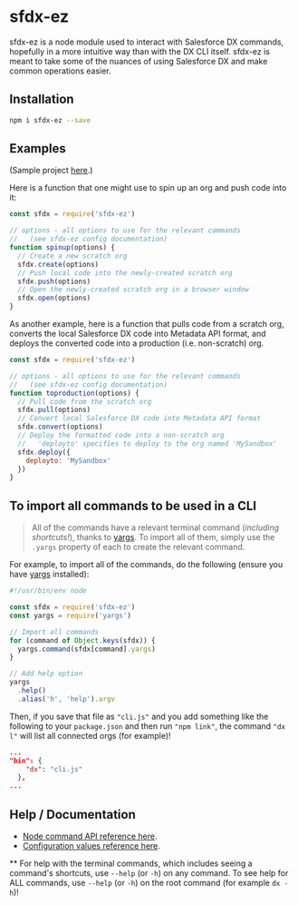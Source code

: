 # sfdx-ez

sfdx-ez is a node module used to interact with Salesforce DX commands, hopefully in a more intuitive way than with the DX CLI itself. sfdx-ez is meant to take some of the nuances of using Salesforce DX and make common operations easier.

## Installation

```bash
npm i sfdx-ez --save
```

## Examples
(Sample project [here](https://github.com/axlemax/sfdx-ez-example).)

Here is a function that one might use to spin up an org and push code into it:
````javascript
const sfdx = require('sfdx-ez')

// options - all options to use for the relevant commands
//   (see sfdx-ez config documentation)
function spinup(options) {
  // Create a new scratch org
  sfdx.create(options)
  // Push local code into the newly-created scratch org
  sfdx.push(options)
  // Open the newly-created scratch org in a browser window
  sfdx.open(options)
}
````

As another example, here is a function that pulls code from a scratch org, converts the local Salesforce DX code into Metadata API format, and deploys the converted code into a production (i.e. non-scratch) org.
````javascript
const sfdx = require('sfdx-ez')

// options - all options to use for the relevant commands
//   (see sfdx-ez config documentation)
function toproduction(options) {
  // Pull code from the scratch org
  sfdx.pull(options)
  // Convert local Salesforce DX code into Metadata API format
  sfdx.convert(options)
  // Deploy the formatted code into a non-scratch org
  //   'deployto' specifies to deploy to the org named 'MySandbox'
  sfdx.deploy({
    deployto: 'MySandbox'
  })
}
````

## To import all commands to be used in a CLI

  > All of the commands have a relevant terminal command (*including shortcuts!*), thanks to [yargs](https://github.com/yargs/yargs). To import all of them, simply use the `.yargs` property of each to create the relevant command.

For example, to import all of the commands, do the following (ensure you have [yargs](https://github.com/yargs/yargs) installed):

````javascript
#!/usr/bin/env node

const sfdx = require('sfdx-ez')
const yargs = require('yargs')

// Import all commands
for (command of Object.keys(sfdx)) {
  yargs.command(sfdx[command].yargs)
}

// Add help option
yargs
  .help()
  .alias('h', 'help').argv
````

Then, if you save that file as `"cli.js"` and you add something like the following to your `package.json` and then run `"npm link"`, the command `"dx l"` will list all connected orgs (for example)!
````json
...
"bin": {
    "dx": "cli.js"
  },
...
````
## Help / Documentation
* [Node command API reference here](https://github.com/axlemax/sfdx-ez/blob/master/docs/api.md).
* [Configuration values reference here](https://github.com/axlemax/sfdx-ez/blob/master/docs/config.md).

** For help with the terminal commands, which includes seeing a command's shortcuts, use `--help` (or `-h`) on any command. To see help for ALL commands, use `--help` (or `-h`) on the root command (for example `dx -h`)!
